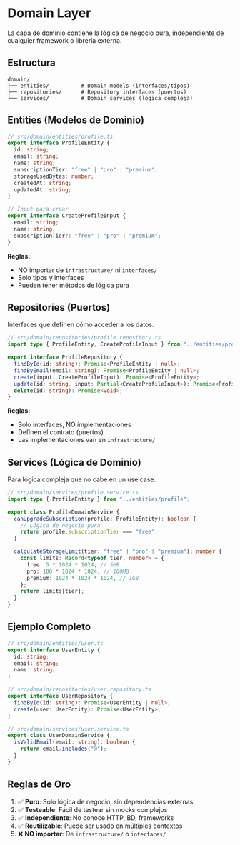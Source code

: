 # Domain Layer

La capa de dominio contiene la lógica de negocio pura, independiente de cualquier framework o librería externa.

## Estructura

```
domain/
├── entities/          # Domain models (interfaces/tipos)
├── repositories/      # Repository interfaces (puertos)
└── services/          # Domain services (lógica compleja)
```

## Entities (Modelos de Dominio)

```typescript
// src/domain/entities/profile.ts
export interface ProfileEntity {
  id: string;
  email: string;
  name: string;
  subscriptionTier: "free" | "pro" | "premium";
  storageUsedBytes: number;
  createdAt: string;
  updatedAt: string;
}

// Input para crear
export interface CreateProfileInput {
  email: string;
  name: string;
  subscriptionTier?: "free" | "pro" | "premium";
}
```

**Reglas:**
- NO importar de `infrastructure/` ni `interfaces/`
- Solo tipos y interfaces
- Pueden tener métodos de lógica pura

## Repositories (Puertos)

Interfaces que definen cómo acceder a los datos.

```typescript
// src/domain/repositories/profile.repository.ts
import type { ProfileEntity, CreateProfileInput } from "../entities/profile";

export interface ProfileRepository {
  findById(id: string): Promise<ProfileEntity | null>;
  findByEmail(email: string): Promise<ProfileEntity | null>;
  create(input: CreateProfileInput): Promise<ProfileEntity>;
  update(id: string, input: Partial<CreateProfileInput>): Promise<ProfileEntity>;
  delete(id: string): Promise<void>;
}
```

**Reglas:**
- Solo interfaces, NO implementaciones
- Definen el contrato (puertos)
- Las implementaciones van en `infrastructure/`

## Services (Lógica de Dominio)

Para lógica compleja que no cabe en un use case.

```typescript
// src/domain/services/profile.service.ts
import type { ProfileEntity } from "../entities/profile";

export class ProfileDomainService {
  canUpgradeSubscription(profile: ProfileEntity): boolean {
    // Lógica de negocio pura
    return profile.subscriptionTier === "free";
  }

  calculateStorageLimit(tier: "free" | "pro" | "premium"): number {
    const limits: Record<typeof tier, number> = {
      free: 5 * 1024 * 1024, // 5MB
      pro: 100 * 1024 * 1024, // 100MB
      premium: 1024 * 1024 * 1024, // 1GB
    };
    return limits[tier];
  }
}
```

## Ejemplo Completo

```typescript
// src/domain/entities/user.ts
export interface UserEntity {
  id: string;
  email: string;
  name: string;
}

// src/domain/repositories/user.repository.ts
export interface UserRepository {
  findById(id: string): Promise<UserEntity | null>;
  create(user: UserEntity): Promise<UserEntity>;
}

// src/domain/services/user.service.ts
export class UserDomainService {
  isValidEmail(email: string): boolean {
    return email.includes("@");
  }
}
```

## Reglas de Oro

1. ✅ **Puro**: Solo lógica de negocio, sin dependencias externas
2. ✅ **Testeable**: Fácil de testear sin mocks complejos
3. ✅ **Independiente**: No conoce HTTP, BD, frameworks
4. ✅ **Reutilizable**: Puede ser usado en múltiples contextos
5. ❌ **NO importar**: De `infrastructure/` o `interfaces/`
